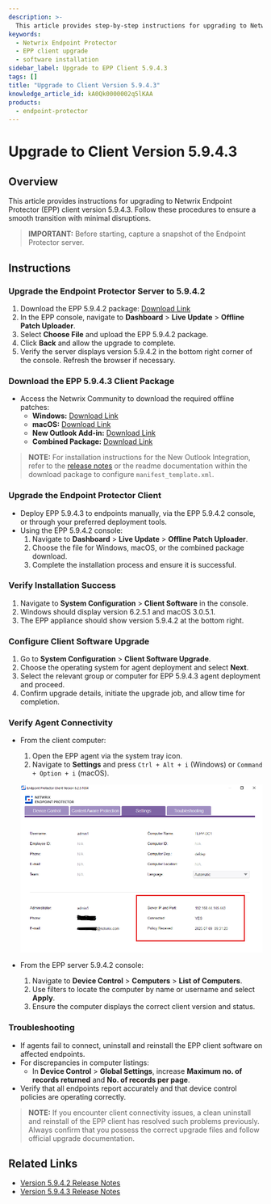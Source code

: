 ```yaml
---
description: >-
  This article provides step-by-step instructions for upgrading to Netwrix Endpoint Protector (EPP) client version 5.9.4.3, ensuring a smooth transition with minimal disruptions.
keywords:
  - Netwrix Endpoint Protector
  - EPP client upgrade
  - software installation
sidebar_label: Upgrade to EPP Client 5.9.4.3
tags: []
title: "Upgrade to Client Version 5.9.4.3"
knowledge_article_id: kA0Qk0000002q5lKAA
products:
  - endpoint-protector
---
```


# Upgrade to Client Version 5.9.4.3

## Overview

This article provides instructions for upgrading to Netwrix Endpoint Protector (EPP) client version 5.9.4.3. Follow these procedures to ensure a smooth transition with minimal disruptions.

> **IMPORTANT:** Before starting, capture a snapshot of the Endpoint Protector server.

## Instructions

### Upgrade the Endpoint Protector Server to 5.9.4.2

1. Download the EPP 5.9.4.2 package: [Download Link](https://download.endpointprotector.com/offline_patches/EPP500675942.tar.gz)
2. In the EPP console, navigate to **Dashboard** > **Live Update** > **Offline Patch Uploader**.
3. Select **Choose File** and upload the EPP 5.9.4.2 package.
4. Click **Back** and allow the upgrade to complete.
5. Verify the server displays version 5.9.4.2 in the bottom right corner of the console. Refresh the browser if necessary.

### Download the EPP 5.9.4.3 Client Package

- Access the Netwrix Community to download the required offline patches:
  - **Windows:** [Download Link](https://releases.netwrix.com/products/endpointprotector/625/endpointprotector-client-setup-v6251004.zip)
  - **macOS:** [Download Link](https://releases.netwrix.com/products/endpointprotector/305/endpointprotector-client-mac-setup-v3051005.zip)
  - **New Outlook Add-in:** [Download Link](https://releases.netwrix.com/products/endpointprotector/1.0/endpointprotector-outlook-addin-v1.0.0.0.zip)
  - **Combined Package:** [Download Link](https://releases.netwrix.com/products/endpointprotector/5.9/endpointprotector-mp-hwa-epp4-u0162-m0162-5.9.4.3.tar.gz)

> **NOTE:** For installation instructions for the New Outlook Integration, refer to the [release notes](https://community.netwrix.com/t/version-5-9-4-3-released-now-with-hotfix-1/15972#p-22373-microsoft-new-outlook-full-support-6) or the readme documentation within the download package to configure `manifest_template.xml`.

### Upgrade the Endpoint Protector Client

- Deploy EPP 5.9.4.3 to endpoints manually, via the EPP 5.9.4.2 console, or through your preferred deployment tools.
- Using the EPP 5.9.4.2 console:
  1. Navigate to **Dashboard** > **Live Update** > **Offline Patch Uploader**.
  2. Choose the file for Windows, macOS, or the combined package download.
  3. Complete the installation process and ensure it is successful.

### Verify Installation Success

1. Navigate to **System Configuration** > **Client Software** in the console.
2. Windows should display version 6.2.5.1 and macOS 3.0.5.1.
3. The EPP appliance should show version 5.9.4.2 at the bottom right.

### Configure Client Software Upgrade

1. Go to **System Configuration** > **Client Software Upgrade**.
2. Choose the operating system for agent deployment and select **Next**.
3. Select the relevant group or computer for EPP 5.9.4.3 agent deployment and proceed.
4. Confirm upgrade details, initiate the upgrade job, and allow time for completion.

### Verify Agent Connectivity

- From the client computer:
  1. Open the EPP agent via the system tray icon.
  2. Navigate to **Settings** and press `Ctrl + Alt + i` (Windows) or `Command + Option + i` (macOS).
  
  ![EPP agent settings and version check](./images/servlet_image_13588715e752.png)

- From the EPP server 5.9.4.2 console:
  1. Navigate to **Device Control** > **Computers** > **List of Computers**.
  2. Use filters to locate the computer by name or username and select **Apply**.
  3. Ensure the computer displays the correct client version and status.

### Troubleshooting

- If agents fail to connect, uninstall and reinstall the EPP client software on affected endpoints.
- For discrepancies in computer listings:
  - In **Device Control** > **Global Settings**, increase **Maximum no. of records returned** and **No. of records per page**.
- Verify that all endpoints report accurately and that device control policies are operating correctly.

> **NOTE:** If you encounter client connectivity issues, a clean uninstall and reinstall of the EPP client has resolved such problems previously. Always confirm that you possess the correct upgrade files and follow official upgrade documentation.

## Related Links

- [Version 5.9.4.2 Release Notes](https://community.netwrix.com/t/version-5-9-4-2-released/3466)
- [Version 5.9.4.3 Release Notes](https://community.netwrix.com/t/version-5-9-4-3-released/15972)